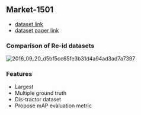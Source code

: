 ## Market-1501
* [dataset link](http://www.liangzheng.org/Project/project_reid.html)
* [dataset paper link](http://www.cv-foundation.org/openaccess/content_iccv_2015/papers/Zheng_Scalable_Person_Re-Identification_ICCV_2015_paper.pdf)

### Comparison of Re-id datasets
![2016_09_20_d5bf5cc65fe3b31d4a94ad3ad7a7397](http://oa5omjl18.bkt.clouddn.com/2016_09_20_d5bf5cc65fe3b31d4a94ad3ad7a7397.png "Comparison of Re-id datasets")

### Features
* Largest
* Multiple ground truth
* Dis-tractor dataset
* Propose mAP evaluation metric
